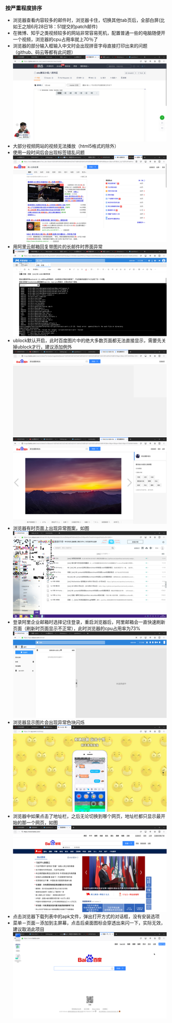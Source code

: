 ### 按严重程度排序
- 浏览器查看内容较多的邮件时，浏览器卡住，切换其他tab页后，全部白屏(比如王之旭6月28日18：51提交的patch邮件)
- 在微博、知乎之类视频较多的网站非常容易死机，配置普通一些的电脑随便开一个视频，浏览器的cpu占用率就上70％了
- 浏览器的部分输入框输入中文时会出现拼音字母直接打印出来的问题（github、码云等都有此问题）
![](picture/firefox_input.png)
- 大部分视频网站的视频无法播放（html5格式的除外）
- 使用一段时间后会出现标签错乱问题
![](picture/firefox_label.png)
- 用阿里云邮箱回复带图片的长邮件时界面异常
![](picture/firefox_alimail2.png)
- ublock默认开启，此时百度图片中的绝大多数页面都无法直接显示，需要先关掉ublock才行，建议添加例外
![](picture/firefox_ublock1.png)
![](picture/firefox_ublock2.png)
- 浏览器有时页面上出现异常图案，如图
![](picture/firefox_pixel1.png)
- 登录阿里企业邮箱时选择记住登录，重启浏览器后，阿里邮箱会一直快速刷新页面（刷新时页面显示不正常），此时浏览器的cpu占用率为73%
![](picture/firefox_alimail3.png)
- 浏览器显示图片会出现异常色块闪烁
![](picture/firefox_picturepixel.png)
- 浏览器中如果点击了地址栏，之后无论切换到哪个网页，地址栏都只显示最开始的那一个网页，如图
![](picture/firefox_address.png)
- 点击浏览器下载列表中的apk文件，弹出打开方式的对话框，没有安装选项
- 菜单－页面－添加到主屏幕，点击后桌面图标会穿透出来闪一下，实际无效，建议取消此项目
![](picture/firefox_mainscreen.png)
